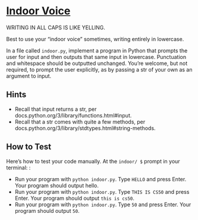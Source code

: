 # [Indoor Voice](https://github.com/LaoLuoi/CS50-Python/tree/main/CS50-W1/Indoor)

WRITING IN ALL CAPS IS LIKE YELLING.

Best to use your “indoor voice” sometimes, writing entirely in lowercase.

In a file called `indoor.py`, implement a program in Python that prompts the user for input and then outputs that same input in lowercase. Punctuation and whitespace should be outputted unchanged. You’re welcome, but not required, to prompt the user explicitly, as by passing a str of your own as an argument to input.

## Hints

- Recall that input returns a str, per docs.python.org/3/library/functions.html#input.
- Recall that a str comes with quite a few methods, per docs.python.org/3/library/stdtypes.html#string-methods.

## How to Test

Here’s how to test your code manually. At the `indoor/ $` prompt in your terminal: :

- Run your program with `python indoor.py`. Type `HELLO` and press Enter. Your program should output hello.
- Run your program with `python indoor.py`. Type `THIS IS CS50` and press Enter. Your program should output `this is cs50`.
- Run your program with `python indoor.py`. Type `50` and press Enter. Your program should output `50`.

